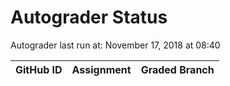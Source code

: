 # Autograder Status
Autograder last run at: November 17, 2018 at 08:40

| GitHub ID | Assignment | Graded Branch |
|-----------|------------|---------------|

